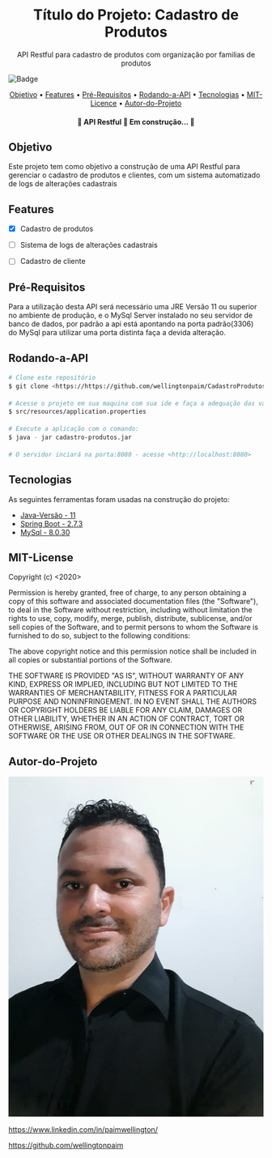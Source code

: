 <h1 align="center">Título do Projeto: Cadastro de Produtos</h1>

<p align="center">API Restful para cadastro de produtos com organização por familias de produtos</p>

![Badge](https://img.shields.io/badge/WJBC-Sofwares-%237159c1?style=for-the-badge&logo=ghost)

<p align="center">
 <a href="#Objetivo">Objetivo</a> •
 <a href="#Features">Features</a> • 
 <a href="#Pré-Requisitos">Pré-Requisitos</a> •
 <a href="#Rodando-a-API">Rodando-a-API</a> • 
 <a href="#Tecnologias">Tecnologias</a> • 
 <a href="#MIT-Licence">MIT-Licence</a> • 
 <a href="#Autor-do-Projeto">Autor-do-Projeto</a>
</p>

<h4 align="center"> 
	🚧  API Restful 🚀 Em construção...  🚧
</h4>

## Objetivo

Este projeto tem como objetivo a construção de uma API Restful para gerenciar o cadastro de produtos e clientes, com um sistema automatizado de logs de alterações cadastrais

## Features

- [x] Cadastro de produtos
- [ ] Sistema de logs de alterações cadastrais
- [ ] Cadastro de cliente


## Pré-Requisitos

Para a utilização desta API será necessário uma JRE Versão 11 ou superior no ambiente de produção, e o MySql Server instalado no seu servidor de banco de dados, por padrão a api está apontando na porta padrão(3306) do MySql para utilizar uma porta distinta faça a devida alteração.

## Rodando-a-API

```bash
# Clone este repositório
$ git clone <https://https://github.com/wellingtonpaim/CadastroProdutos>

# Acesse o projeto em sua maquina com sua ide e faça a adequação das variáveis de ambiente utilizadas para o acesso ao banco de dados, no arquivo application.properties, sendo a variavel da url, do username e da password, respectivamente: DB_URL, DB_USER, DB_KEY, configure estas variáveis com os valores correspondentes ao seu banco de dados. Caso seja necessário alterar a porta de acesso ao banco de dados faça esta alteração no valor que segue na url como por exemplo em: spring.datasource.url=jdbc:mysql://localhost:3306/cadastro-produtos. O arquivo application.properties fica em:
$ src/resources/application.properties

# Execute a aplicação com o comando:
$ java - jar cadastro-produtos.jar

# O servidor inciará na porta:8080 - acesse <http://localhost:8080>
```
## Tecnologias

As seguintes ferramentas foram usadas na construção do projeto:

- [Java-Versão - 11](https://java.com/)
- [Spring Boot - 2.7.3](https://spring.io/projects/spring-boot/)
- [MySql - 8.0.30](https://mysql.com/)

## MIT-License

Copyright (c) <2020> <Wellington Paim>

Permission is hereby granted, free of charge, to any person obtaining a copy
of this software and associated documentation files (the "Software"), to deal
in the Software without restriction, including without limitation the rights
to use, copy, modify, merge, publish, distribute, sublicense, and/or sell
copies of the Software, and to permit persons to whom the Software is
furnished to do so, subject to the following conditions:

The above copyright notice and this permission notice shall be included in all
copies or substantial portions of the Software.

THE SOFTWARE IS PROVIDED "AS IS", WITHOUT WARRANTY OF ANY KIND, EXPRESS OR
IMPLIED, INCLUDING BUT NOT LIMITED TO THE WARRANTIES OF MERCHANTABILITY,
FITNESS FOR A PARTICULAR PURPOSE AND NONINFRINGEMENT. IN NO EVENT SHALL THE
AUTHORS OR COPYRIGHT HOLDERS BE LIABLE FOR ANY CLAIM, DAMAGES OR OTHER
LIABILITY, WHETHER IN AN ACTION OF CONTRACT, TORT OR OTHERWISE, ARISING FROM,
OUT OF OR IN CONNECTION WITH THE SOFTWARE OR THE USE OR OTHER DEALINGS IN THE
SOFTWARE.

## Autor-do-Projeto


![Wellington Paim](https://github.com/wellingtonpaim/CadastroProdutos/blob/main/src/main/resources/static/fotoperfil.jpeg)

<https://www.linkedin.com/in/paimwellington/>

<https://github.com/wellingtonpaim>